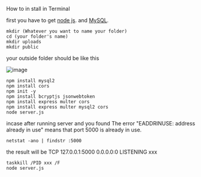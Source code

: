 How to in stall in Terminal

first you have to get [node js](https://nodejs.org/en). and [MySQL](https://dev.mysql.com/downloads/installer/).

```
mkdir (Whatever you want to name your folder)
cd (your folder's name)
mkdir uploads
mkdir public
```

your outside folder should be like this

![image](https://github.com/user-attachments/assets/be0516d1-7aa7-4f03-add0-582d367e691b)


```
npm install mysql2
npm install cors
npm init -y
npm install bcryptjs jsonwebtoken
npm install express multer cors
npm install express multer mysql2 cors
node server.js
```

incase after running server and you found The error "EADDRINUSE: address already in use" means that port 5000 is already in use.
```
netstat -ano | findstr :5000
```
the result will be
TCP    127.0.0.1:5000     0.0.0.0:0     LISTENING     xxx
```
taskkill /PID xxx /F
node server.js
```
